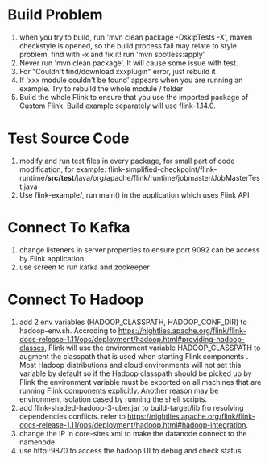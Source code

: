 # Build Problem
1. when you try to build, run 'mvn clean package -DskipTests -X', maven checkstyle is opened, so the build process fail may relate to style problem, find with -x and fix it! run 'mvn spotless:apply'
2. Never run 'mvn clean package'. It will cause some issue with test. 
3. For "Couldn't find/download xxxplugin" error, just rebuild it
4. If 'xxx module couldn't be found' appears when you are running an example. Try to rebuild the whole module / folder 
5. Build the whole Flink to ensure that you use the imported package of Custom Flink. Build example separately will use flink-1.14.0.

# Test Source Code
1. modify and run test files in every package, for small part of code modification, for example: flink-simplified-checkpoint/flink-runtime/**src/test**/java/org/apache/flink/runtime/jobmaster/JobMasterTest.java
2. Use flink-example/, run main() in the application which uses Flink API 

# Connect To Kafka
1. change listeners in server.properties to ensure port 9092 can be access by Flink application
2. use screen to run kafka and zookeeper

# Connect To Hadoop
1. add 2 env variables (HADOOP_CLASSPATH, HADOOP_CONF_DIR) to hadoop-env.sh. Accroding to https://nightlies.apache.org/flink/flink-docs-release-1.11/ops/deployment/hadoop.html#providing-hadoop-classes,
   Flink will use the environment variable HADOOP_CLASSPATH to augment the classpath that is used when starting Flink components . Most Hadoop distributions and cloud environments will not set this 
   variable by default so if the Hadoop classpath should be picked up by Flink the environment variable must be exported on all machines that are running Flink components explicitly.
   Another reason may be environment isolation cased by running the shell scripts.
2. add flink-shaded-hadoop-3-uber.jar to build-target/lib fro resolving dependencies conflicts. refer to
   https://nightlies.apache.org/flink/flink-docs-release-1.11/ops/deployment/hadoop.html#hadoop-integration.
3. change the IP in core-sites.xml to make the datanode connect to the namenode.
4. use http:<ip of the hadoop vm>:9870 to access the hadoop UI to debug and check status.
